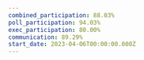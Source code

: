```yaml
---
combined_participation: 88.03%
poll_participation: 94.03%
exec_participation: 80.00%
communication: 89.29%
start_date: 2023-04-06T00:00:00.000Z
---
```

